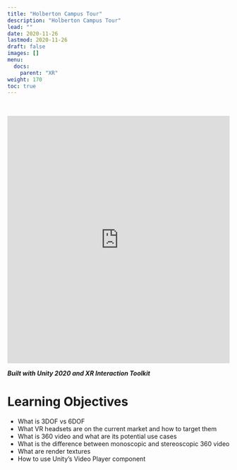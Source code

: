 ```yaml
---
title: "Holberton Campus Tour"
description: "Holberton Campus Tour"
lead: ""
date: 2020-11-26
lastmod: 2020-11-26
draft: false
images: []
menu:
  docs:
    parent: "XR"
weight: 170
toc: true
---
```


<br />
<p align="center">
  <iframe width="100%" height="561" src="https://www.youtube.com/embed/n2ZImmZJPHE" title="YouTube video player" frameborder="0" allow="accelerometer; autoplay; clipboard-write; encrypted-media; gyroscope; picture-in-picture" allowfullscreen></iframe>
</p>

***Built with Unity 2020 and XR Interaction Toolkit***

# Learning Objectives
* What is 3DOF vs 6DOF
* What VR headsets are on the current market and how to target them
* What is 360 video and what are its potential use cases
* What is the difference between monoscopic and stereoscopic 360 video
* What are render textures
* How to use Unity’s Video Player component
